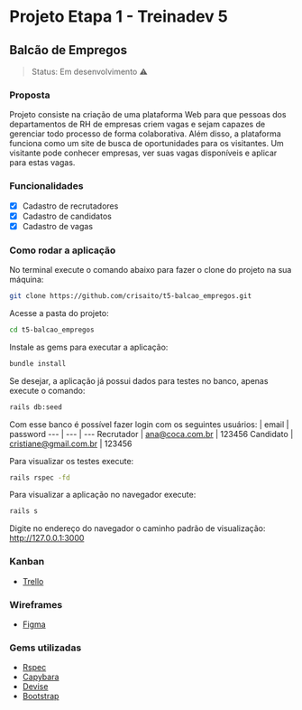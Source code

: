# Projeto Etapa 1 - Treinadev 5

## Balcão de Empregos

> Status: Em desenvolvimento :warning:

### Proposta
Projeto consiste na criação de uma plataforma Web para que pessoas dos departamentos de RH de empresas criem vagas e sejam capazes de gerenciar todo processo de forma colaborativa. Além disso, a plataforma funciona como um site de busca de oportunidades para os visitantes. Um visitante pode conhecer empresas, ver suas vagas disponíveis e aplicar para estas vagas.

### Funcionalidades

- [x] Cadastro de recrutadores
- [x] Cadastro de candidatos
- [x] Cadastro de vagas

### Como rodar a aplicação

No terminal execute o comando abaixo para fazer o clone do projeto na sua máquina:
```bash
git clone https://github.com/crisaito/t5-balcao_empregos.git
```

Acesse a pasta do projeto:
```bash
cd t5-balcao_empregos
```

Instale as gems para executar a aplicação:
```bash
bundle install
```

Se desejar, a aplicação já possui dados para testes no banco, apenas execute o comando:
```bash
rails db:seed
```
Com esse banco é possível fazer login com os seguintes usuários:
   | email | password
--- | --- | ---
Recrutador | ana@coca.com.br | 123456
Candidato | cristiane@gmail.com.br | 123456

Para visualizar os testes execute:
```bash
rails rspec -fd
```

Para visualizar a aplicação no navegador execute:
```bash
rails s
```

Digite no endereço do navegador o caminho padrão de visualização:
http://127.0.0.1:3000


### Kanban
* [Trello](https://trello.com/b/dohfWWWv/treinadev-projeto-final-balc%C3%A3o-de-empregos)

### Wireframes
* [Figma](https://www.figma.com/file/HEoeEnfClHhOAMBGNrh2No/treinadev)

### Gems utilizadas
* [Rspec](https://github.com/rspec/rspec-rails)
* [Capybara](https://github.com/teamcapybara/capybara)
* [Devise](https://github.com/heartcombo/devise)
* [Bootstrap](https://github.com/twbs/bootstrap-rubygem)